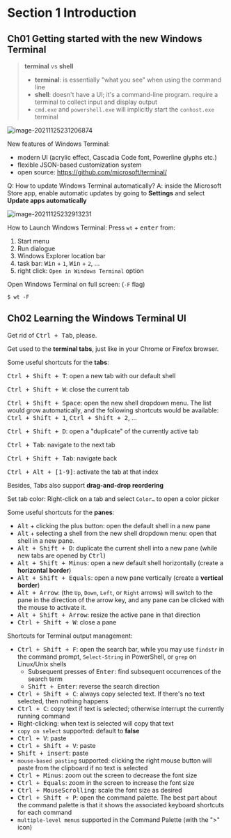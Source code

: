# Section 1 Introduction

## Ch01 Getting started with the new Windows Terminal

> **terminal** vs **shell**
>
> - **terminal**: is essentially "what you see" when using the command line
> - **shell**: doesn't have a UI; it's a command-line program. require a terminal to collect input and display output
> - `cmd.exe` and `powershell.exe` will implicitly start the `conhost.exe` terminal

![image-20211125231206874](F:\Courses\winTerminal\imgs\s1\s1c1.png)



New features of Windows Terminal:

- modern UI (acrylic effect, Cascadia Code font, Powerline glyphs etc.)
- flexible JSON-based customization system
- open source: https://github.com/microsoft/terminal/



Q: How to update Windows Terminal automatically?
A: inside the Microsoft Store app, enable automatic updates by going to **Settings** and select **Update apps automatically**

![image-20211125232913231](F:\Courses\winTerminal\imgs\s1\s1c1-2.png)





How to Launch Windows Terminal: Press `wt` + <kbd>enter</kbd> from:

1. Start menu
2. Run dialogue
3. Windows Explorer location bar
4. task bar: <kbd>Win</kbd> + `1`, <kbd>Win</kbd> + `2`, ...
5. right click: `Open in Windows Terminal` option



Open Windows Terminal on full screen: (`-F` flag)

```shell
$ wt -F
```





## Ch02 Learning the Windows Terminal UI

Get rid of <kbd>Ctrl + Tab</kbd>, please. 

Get used to the **terminal tabs**, just like in your Chrome or Firefox browser.



Some useful shortcuts for the **tabs**:

<kbd>Ctrl + Shift + T</kbd>: open a new tab with our default shell

<kbd>Ctrl + Shift + W</kbd>: close the current tab

<kbd>Ctrl + Shift + Space</kbd>: open the new shell dropdown menu. The list would grow automatically, and the following shortcuts would be available: <kbd>Ctrl + Shift + 1</kbd>, <kbd>Ctrl + Shift + 2</kbd>, ...

<kbd>Ctrl + Shift + D</kbd>: open a "duplicate" of the currently active tab

<kbd>Ctrl + Tab</kbd>: navigate to the next tab

<kbd>Ctrl + Shift + Tab</kbd>: navigate back

<kbd>Ctrl + Alt + [1-9]</kbd>: activate the tab at that index

Besides, Tabs also support **drag-and-drop reordering**



Set tab color: Right-click on a tab and select `Color…` to open a color picker



Some useful shortcuts for the **panes**:

- <kbd>Alt</kbd> + clicking the plus button: open the default shell in a new pane
- <kbd>Alt</kbd> + selecting a shell from the new shell dropdown menu: open that shell in a new pane.
- <kbd>Alt + Shift + D</kbd>: duplicate the current shell into a new pane (while new tabs are opened by <kbd>Ctrl</kbd>)
- <kbd>Alt + Shift + Minus</kbd>: open a new default shell horizontally (create a **horizontal border**)
- <kbd>Alt + Shift + Equals</kbd>: open a new pane vertically (create a **vertical border**)
- <kbd>Alt + Arrow</kbd>: (the `Up`, `Down`, `Left`, or `Right` arrows) will switch to the pane in the direction of the arrow key, and any pane can be clicked with the mouse to activate it.
- <kbd>Alt + Shift + Arrow</kbd>: resize the active pane in that direction
- <kbd>Ctrl + Shift + W</kbd>: close a pane





Shortcuts for Terminal output management:

- <kbd>Ctrl + Shift + F</kbd>: open the search bar, while you may use `findstr` in the command prompt, `Select-String` in PowerShell, or `grep` on Linux/Unix shells
  - Subsequent presses of <kbd>Enter</kbd>: find subsequent occurrences of the search term
  - <kbd>Shift + Enter</kbd>: reverse the search direction
- <kbd>Ctrl + Shift + C</kbd>: always copy selected text. If there's no text selected, then nothing happens
- <kbd>Ctrl + C</kbd>: copy text if text is selected; otherwise interrupt the currently running command
- Right-clicking: when text is selected will copy that text
- `copy on select`  supported: default to **false**
- <kbd>Ctrl + V</kbd>: paste
- <kbd>Ctrl + Shift + V</kbd>: paste
- <kbd>Shift + insert</kbd>: paste
- `mouse-based pasting` supported: clicking the right mouse button will paste from the clipboard if no text is selected
- <kbd>Ctrl + Minus</kbd>: zoom out the screen to decrease the font size
- <kbd>Ctrl + Equals</kbd>: zoom in the screen to increase the font size
- <kbd>Ctrl + MouseScrolling</kbd>: scale the font size as desired
- <kbd>Ctrl + Shift + P</kbd>: open the command palette. The best part about the command palette is that it shows the associated keyboard shortcuts for each command
- `multiple-level menus` supported in the Command Palette (with the ">" icon)